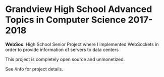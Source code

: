 # Grandview High School Advanced Topics in Computer Science 2017-2018
**WebSoc**: High School Senior Project where I implemented WebSockets in order to provide information of servers to data centers

This project is completely open source and unmonetized.

See /info for project details.
